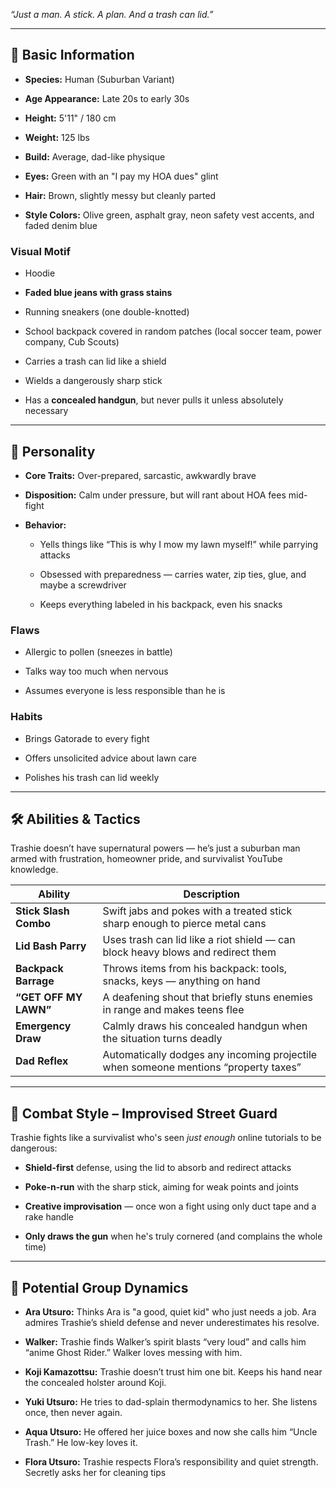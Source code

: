 
_“Just a man. A stick. A plan. And a trash can lid.”_

---

## 🧬 **Basic Information**

- **Species:** Human (Suburban Variant)
    
- **Age Appearance:** Late 20s to early 30s
    
- **Height:** 5'11" / 180 cm
    
- **Weight:** 125 lbs
    
- **Build:** Average, dad-like physique
    
- **Eyes:** Green with an "I pay my HOA dues" glint
    
- **Hair:** Brown, slightly messy but cleanly parted
    
- **Style Colors:** Olive green, asphalt gray, neon safety vest accents, and faded denim blue
    

### **Visual Motif**

- Hoodie
    
- **Faded blue jeans with grass stains**
    
- Running sneakers (one double-knotted)
    
- School backpack covered in random patches (local soccer team, power company, Cub Scouts)
    
- Carries a trash can lid like a shield
    
- Wields a dangerously sharp stick
    
- Has a **concealed handgun**, but never pulls it unless absolutely necessary
    

---

## 🧠 **Personality**

- **Core Traits:** Over-prepared, sarcastic, awkwardly brave
    
- **Disposition:** Calm under pressure, but will rant about HOA fees mid-fight
    
- **Behavior:**
    
    - Yells things like “This is why I mow my lawn myself!” while parrying attacks
        
    - Obsessed with preparedness — carries water, zip ties, glue, and maybe a screwdriver
        
    - Keeps everything labeled in his backpack, even his snacks
        

### **Flaws**

- Allergic to pollen (sneezes in battle)
    
- Talks way too much when nervous
    
- Assumes everyone is less responsible than he is
    

### **Habits**

- Brings Gatorade to every fight
    
- Offers unsolicited advice about lawn care
    
- Polishes his trash can lid weekly
    

---

## 🛠️ **Abilities & Tactics**

Trashie doesn’t have supernatural powers — he’s just a suburban man armed with frustration, homeowner pride, and survivalist YouTube knowledge.

| **Ability**           | **Description**                                                                     |
| --------------------- | ----------------------------------------------------------------------------------- |
| **Stick Slash Combo** | Swift jabs and pokes with a treated stick sharp enough to pierce metal cans         |
| **Lid Bash Parry**    | Uses trash can lid like a riot shield — can block heavy blows and redirect them     |
| **Backpack Barrage**  | Throws items from his backpack: tools, snacks, keys — anything on hand              |
| **“GET OFF MY LAWN”** | A deafening shout that briefly stuns enemies in range and makes teens flee          |
| **Emergency Draw**    | Calmly draws his concealed handgun when the situation turns deadly                  |
| **Dad Reflex**        | Automatically dodges any incoming projectile when someone mentions “property taxes” |

---

## 🥊 **Combat Style – Improvised Street Guard**

Trashie fights like a survivalist who's seen _just enough_ online tutorials to be dangerous:

- **Shield-first** defense, using the lid to absorb and redirect attacks
    
- **Poke-n-run** with the sharp stick, aiming for weak points and joints
    
- **Creative improvisation** — once won a fight using only duct tape and a rake handle
    
- **Only draws the gun** when he's truly cornered (and complains the whole time)
    

---

## 🤝 **Potential Group Dynamics**

- **Ara Utsuro:** Thinks Ara is "a good, quiet kid" who just needs a job. Ara admires Trashie’s shield defense and never underestimates his resolve.
    
- **Walker:** Trashie finds Walker’s spirit blasts “very loud” and calls him “anime Ghost Rider.” Walker loves messing with him.
    
- **Koji Kamazottsu:** Trashie doesn’t trust him one bit. Keeps his hand near the concealed holster around Koji.
    
- **Yuki Utsuro:** He tries to dad-splain thermodynamics to her. She listens once, then never again.
    
- **Aqua Utsuro:** He offered her juice boxes and now she calls him “Uncle Trash.” He low-key loves it.
    
- **Flora Utsuro:** Trashie respects Flora’s responsibility and quiet strength. Secretly asks her for cleaning tips